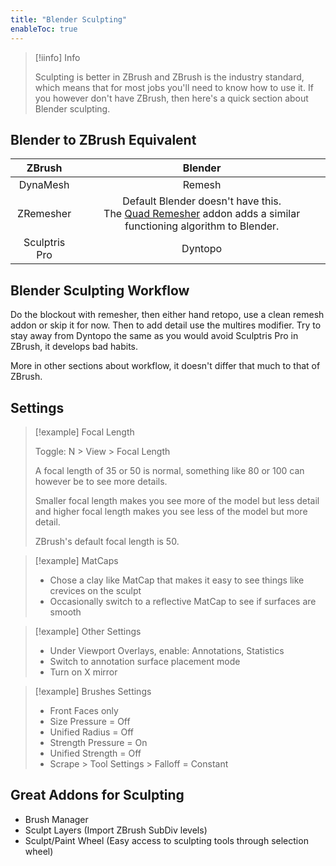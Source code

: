 ```yaml
---
title: "Blender Sculpting"
enableToc: true
---
```


>[!iinfo] Info
>
>Sculpting is better in ZBrush and ZBrush is the industry standard, which means that for most jobs you'll need to know how to use it. If you however don't have ZBrush, then here's a quick section about Blender sculpting.


## Blender to ZBrush Equivalent

|ZBrush|Blender
|:-:|:-:
|DynaMesh|Remesh
|ZRemesher|Default Blender doesn't have this.<br>The [Quad Remesher](https://exoside.com/quadremesher/) addon adds a similar functioning algorithm to Blender.
|Sculptris Pro|Dyntopo

## Blender Sculpting Workflow
Do the blockout with remesher, then either hand retopo, use a clean remesh addon or skip it for now. Then to add detail use the multires modifier. Try to stay away from Dyntopo the same as you would avoid Sculptris Pro in ZBrush, it develops bad habits.

More in other sections about workflow, it doesn't differ that much to that of ZBrush.

## Settings

>[!example] Focal Length
>
>Toggle: N > View > Focal Length
>
>A focal length of 35 or 50 is normal, something like 80 or 100 can however be to see more
details.
>
>Smaller focal length makes you see more of the model but less detail and 
higher focal length makes you see less of the model but more detail.
>
>ZBrush's default focal length is 50.

>[!example] MatCaps
> 
>- Chose a clay like MatCap that makes it easy to see things like crevices on the sculpt
>- Occasionally switch to a reflective MatCap to see if surfaces are smooth  

>[!example] Other Settings
>
>- Under Viewport Overlays, enable: Annotations, Statistics
>- Switch to annotation surface placement mode 
>- Turn on X mirror

>[!example] Brushes Settings
>
>- Front Faces only
>- Size Pressure = Off
>- Unified Radius = Off
>- Strength Pressure = On
>- Unified Strength = Off
>- Scrape > Tool Settings > Falloff = Constant

## Great Addons for Sculpting
- Brush Manager
- Sculpt Layers (Import ZBrush SubDiv levels)
- Sculpt/Paint Wheel (Easy access to sculpting tools through selection wheel)

